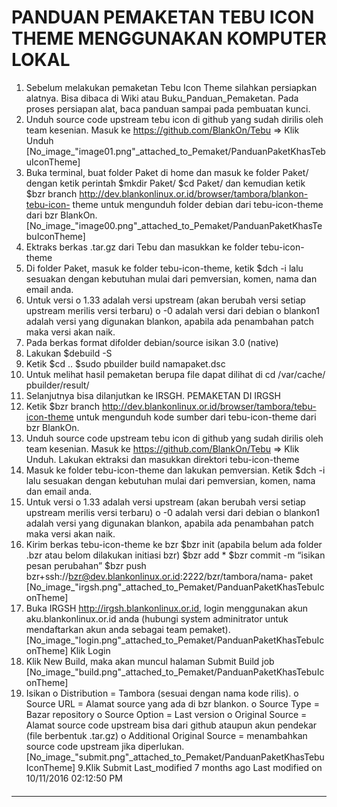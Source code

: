 # PANDUAN PEMAKETAN TEBU ICON THEME MENGGUNAKAN KOMPUTER LOKAL
   1. Sebelum melakukan pemaketan Tebu Icon Theme silahkan persiapkan alatnya.
      Bisa dibaca di Wiki atau ​Buku_Panduan_Pemaketan. Pada proses persiapan
      alat, baca panduan sampai pada pembuatan kunci.
   2. Unduh source code upstream tebu icon di github yang sudah dirilis oleh
      team kesenian. Masuk ke ​https://github.com/BlankOn/Tebu => Klik Unduh
[No_image_"image01.png"_attached_to_Pemaket/PanduanPaketKhasTebuIconTheme]
   1. Buka terminal, buat folder Paket di home dan masuk ke folder Paket/
      dengan ketik perintah
      $mkdir Paket/
      $cd Paket/
dan kemudian ketik
$bzr branch http://dev.blankonlinux.or.id/browser/tambora/blankon-tebu-icon-
theme
untuk mengunduh folder debian dari tebu-icon-theme dari bzr BlankOn.
[No_image_"image00.png"_attached_to_Pemaket/PanduanPaketKhasTebuIconTheme]
   1. Ektraks berkas .tar.gz dari Tebu dan masukkan ke folder tebu-icon-theme
   2. Di folder Paket, masuk ke folder tebu-icon-theme, ketik
      $dch -i
lalu sesuakan dengan kebutuhan mulai dari pemversian, komen, nama dan email
anda.
   1. Untuk versi
          o 1.33 adalah versi upstream (akan berubah versi setiap upstream
            merilis versi terbaru)
          o -0 adalah versi dari debian
          o blankon1 adalah versi yang digunakan blankon, apabila ada
            penambahan patch maka versi akan naik.
   2. Pada berkas format difolder debian/source isikan 3.0 (native)
   3. Lakukan
      $debuild -S
   4. Ketik
      $cd ..
      $sudo pbuilder build namapaket.dsc
   5. Untuk melihat hasil pemaketan berupa file dapat dilihat di cd /var/cache/
      pbuilder/result/
   6. Selanjutnya bisa dilanjutkan ke IRSGH.
PEMAKETAN DI IRGSH
   1. Ketik
      $bzr branch http://dev.blankonlinux.or.id/browser/tambora/tebu-icon-theme
untuk mengunduh kode sumber dari tebu-icon-theme dari bzr BlankOn.
   1. Unduh source code upstream tebu icon di github yang sudah dirilis oleh
      team kesenian. Masuk ke ​https://github.com/BlankOn/Tebu => Klik Unduh.
      Lakukan ektraksi dan masukkan direktori tebu-icon-theme
   2. Masuk ke folder tebu-icon-theme dan lakukan pemversian. Ketik
      $dch -i
lalu sesuakan dengan kebutuhan mulai dari pemversian, komen, nama dan email
anda.
   1. Untuk versi
          o 1.33 adalah versi upstream (akan berubah versi setiap upstream
            merilis versi terbaru)
          o -0 adalah versi dari debian
          o blankon1 adalah versi yang digunakan blankon, apabila ada
            penambahan patch maka versi akan naik.
   1. Kirim berkas tebu-icon-theme ke bzr
      $bzr init (apabila belum ada folder .bzr atau belom dilakukan initiasi
      bzr)
      $bzr add *
      $bzr commit -m “isikan pesan perubahan”
      $bzr push bzr+ssh://bzr@dev.blankonlinux.or.id:2222/bzr/tambora/nama-
      paket
[No_image_"irgsh.png"_attached_to_Pemaket/PanduanPaketKhasTebuIconTheme]
   1. Buka IRGSH ​http://irgsh.blankonlinux.or.id, login menggunakan akun
      aku.blankonlinux.or.id anda (hubungi system adminitrator untuk
      mendaftarkan akun anda sebagai team pemaket).
[No_image_"login.png"_attached_to_Pemaket/PanduanPaketKhasTebuIconTheme]
Klik Login
   1. Klik New Build, maka akan muncul halaman Submit Build job
[No_image_"build.png"_attached_to_Pemaket/PanduanPaketKhasTebuIconTheme]
   1. Isikan
          o Distribution = Tambora (sesuai dengan nama kode rilis).
          o Source URL = Alamat source yang ada di bzr blankon.
          o Source Type = Bazar repository
          o Source Option = Last version
          o Original Source = Alamat source code upstream bisa dari github
            ataupun akun pendekar (file berbentuk .tar.gz)
          o Additional Original Source = menambahkan source code upstream jika
            diperlukan.
[No_image_"submit.png"_attached_to_Pemaket/PanduanPaketKhasTebuIconTheme]
9.Klik Submit
Last_modified 7 months ago Last modified on 10/11/2016 02:12:50 PM
#### 
    
 
 
 
 
 
---
 
